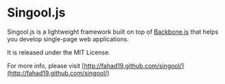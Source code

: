 # Singool.js

Singool.js is a lightweight framework built on top of [Backbone.js](http://backbonejs.org/) that helps you develop single-page web applications.

It is released under the MIT License.

For more info, please visit [http://fahad19.github.com/singool/](http://fahad19.github.com/singool/)
